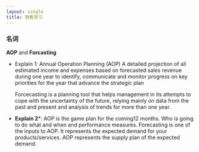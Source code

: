 ```yaml
---
layout: single
title: 销售学习
---
```


### 名词

**AOP** and **Forcasting**

* Explain 1: Annual Operation Planning (AOP) A detailed projection of all estimated income and expenses based on forecasted sales revenue during one year     to identify, communicate and monitor progress on key priorities for the year that advance the strategic plan

  Forcecasting is a planning tool that helps management in its attempts to cope with the uncertainty of the future, relying mainly on data from the past and present and analysis of trends for more than one year.

* **Explain 2***: AOP is the game plan for the coming12 months. Who is going to do what and when and performance measures. Forecasting is one of the inputs to AOP. It represents the expected demand for your products/services. AOP represents the supply plan of the expected demand.

